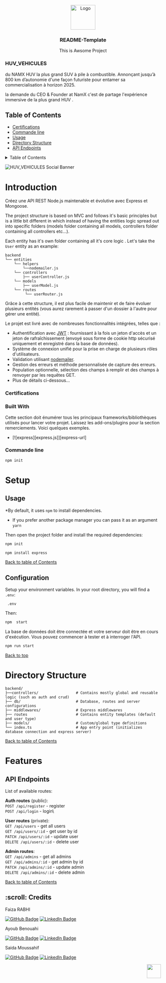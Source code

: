 

<p id="start" align="center"></p>
<!-- PROJECT LOGO -->

<div align="center">
  <a >
    <img src="https://www.namx-hydrogen.com/svg/logo-namx.svg" alt="Logo" style="background-color= red !important;"  width="80" height="80">
  </a>

  <h3 align="center">README-Template</h3>

  <p align="center">
  This is Awsome Project
  </p>
</div>



### HUV_VEHICULES

du NAMX HUV la plus grand SUV à pile à combustible. Annonçant jusqu’à 800 km d’autonomie d'une façon futuriste pour entamer sa commercialisation à horizon 2025.

la demande du CEO & Founder at NamX c'est de partage l'expérience immersive de la plus grand HUV .

## Table of Contents

- [Certifications](#certifications)
- [Commande line ](#Commande_line )
- [Usage](#Usage)
- [Directory Structure](#Directory_Structure)
- [API Endpoints](#API_Endpoints)

 <!-- TABLE OF CONTENTS -->
<details>
  <summary>Table of Contents</summary>
  <ol>
        <li>
      <a href="#certifications">certifications</a>
        </li>
        <li>
          <a href="#commandeline">commandeline</a>
      </li>
      <li>
        <a href="#built">built</a>
      </li>
   
   </ol>
 </details>
 
![HUV_VEHICULES Social Banner](https://www.namx-hydrogen.com/img/home/suv-hydrogene-1920w.webp)

  
# Introduction

Créez une API REST Node.js maintenable et évolutive avec Express et Mongoose.

The project structure is based on MVC and follows it's basic principles but is a little bit different in which instead of having the entities logic spread out into specific folders (models folder containing all models, controllers folder containing all controllers etc...).

Each entity has it's own folder containing all it's core logic . Let's take the `User` entity as an example:

```
backend
└── entities
    └── helpers
        └──nodemailer.js
    └── controllers
        ├── userController.js
    └── models
        ├── userModel.js 
    └── routes
         └── userRouter.js
```

Grâce à cette structure, il est plus facile de maintenir et de faire évoluer plusieurs entités (vous aurez rarement à passer d'un dossier à l'autre pour gérer une entité).

Le projet est livré avec de nombreuses fonctionnalités intégrées, telles que :

- Authentification avec [JWT](https://www.npmjs.com/package/jsonwebtoken) : fournissant à la fois un jeton d'accès et un jeton de rafraîchissement (envoyé sous forme de cookie http sécurisé uniquement et enregistré dans la base de données).
- Système de connexion unifié pour la prise en charge de plusieurs rôles d'utilisateurs.
- Validation utilisant [nodemailer](https://nodemailer.com/).
- Gestion des erreurs et méthode personnalisée de capture des erreurs.
- Population optionnelle, sélection des champs à remplir et des champs à renvoyer par les requêtes GET.
- Plus de détails ci-dessous...
### Certifications



### Built With
Cette section doit énumérer tous les principaux frameworks/bibliothèques utilisés pour lancer votre projet. Laissez les add-ons/plugins pour la section remerciements. Voici quelques exemples.

* [![express][express.js]][express-url]

### Commande line 
```sh
npm init
```






# Setup

## Usage

*By default, it uses `npm` to install dependencies.

- If you prefer another package manager you can pass it as an argument `yarn`

Then open the project folder and install the required dependencies:

```bash
npm init
```
```bash
npm install express
```


[Back to table of Contents](#table-of-contents)

## Configuration

Setup your environment variables. In your root directory, you will find a `.env`:

```
 .env
```

Then:

```bash
npm  start
```

La base de données doit être connectée et votre serveur doit être en cours d'exécution. Vous pouvez commencer à tester et à interroger l'API.

```bash
npm run start
```

[Back to top](#table-of-contents)

# Directory Structure

```
backend/
├──controllers/                 # Contains mostly global and reusable logic (such as auth and crud)
├── db/                         # Database, routes and server configurations
├── middlewares/                # Express middlewares
├── routes                      # Contains entity templates (default and user type)
├── models/                     # Custom/global type definitions
└── index.ts                    # App entry point (initializes database connection and express server)
```

[Back to table of Contents](#table-of-contents)


# Features

## API Endpoints

List of available routes:

**Auth routes** (public):\
`POST /api/register` - register\
`POST /api/login` - login\

**User routes** (private):\
`GET /api/users` - get all users\
`GET /api/users/:id` - get user by id\
`PATCH /api/users/:id` - update user\
`DELETE /api/users/:id` - delete user

**Admin routes**:\
`GET /api/admins` - get all admins\
`GET /api/admins/:id` - get admin by id\
`PATCH /api/admins/:id` - update admin\
`DELETE /api/admins/:id` - delete admin

[Back to table of Contents](#table-of-contents)

<h2 id="credits"> :scroll: Credits</h2>

Faiza RABHI

[![GitHub Badge](https://img.shields.io/badge/GitHub-100000?style=for-the-badge&logo=github&logoColor=white)](https://github.com/Faizarabhi)
[![LinkedIn Badge](https://img.shields.io/badge/LinkedIn-0077B5?style=for-the-badge&logo=linkedin&logoColor=white)](https://www.linkedin.com/in/faiza-rabhi/)




Ayoub Benouahi

[![GitHub Badge](https://img.shields.io/badge/GitHub-100000?style=for-the-badge&logo=github&logoColor=white)](https://github.com/Benouahi1)
[![LinkedIn Badge](https://img.shields.io/badge/LinkedIn-0077B5?style=for-the-badge&logo=linkedin&logoColor=white)](https://www.linkedin.com/in/benouahi-ayoub-642542236/)


Saida Moussahif

[![GitHub Badge](https://img.shields.io/badge/GitHub-100000?style=for-the-badge&logo=github&logoColor=white)](https://github.com/saidamoussahif)
[![LinkedIn Badge](https://img.shields.io/badge/LinkedIn-0077B5?style=for-the-badge&logo=linkedin&logoColor=white)](https://www.linkedin.com/in/saida-moussahif/)
<p align="right"><a href="#start"><img width="45rem" src="https://raw.githubusercontent.com/xnbox/DeepfakeHTTP/main/img/top.png"></a></p>


